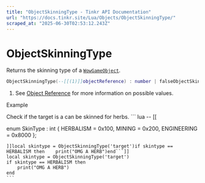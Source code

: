 ```yaml
---
title: "ObjectSkinningType - Tinkr API Documentation"
url: "https://docs.tinkr.site/Lua/Objects/ObjectSkinningType/"
scraped_at: "2025-06-30T02:53:12.243Z"
---
```


# ObjectSkinningType

Returns the skinning type of a [`WowGameObject`](../WowGameObject/).

```lua
ObjectSkinningType(--[[(1)]]objectReference) : number | falseObjectSkinningType(--[[(1)]]objectReference) : number | false
```

1.  See [Object Reference](../ObjectReference/) for more information on possible values.

Example

Check if the target is a can be skinned for herbs. \`\`\` lua -- \[\[

enum SkinType : int { HERBALISM = 0x100, MINING = 0x200, ENGINEERING = 0x8000 };

````
]]local skintype = ObjectSkinningType('target')if skintype == HERBALISM then    print("OMG A HERB")end```]]
local skintype = ObjectSkinningType('target')
if skintype == HERBALISM then
    print("OMG A HERB")
end
```
````
